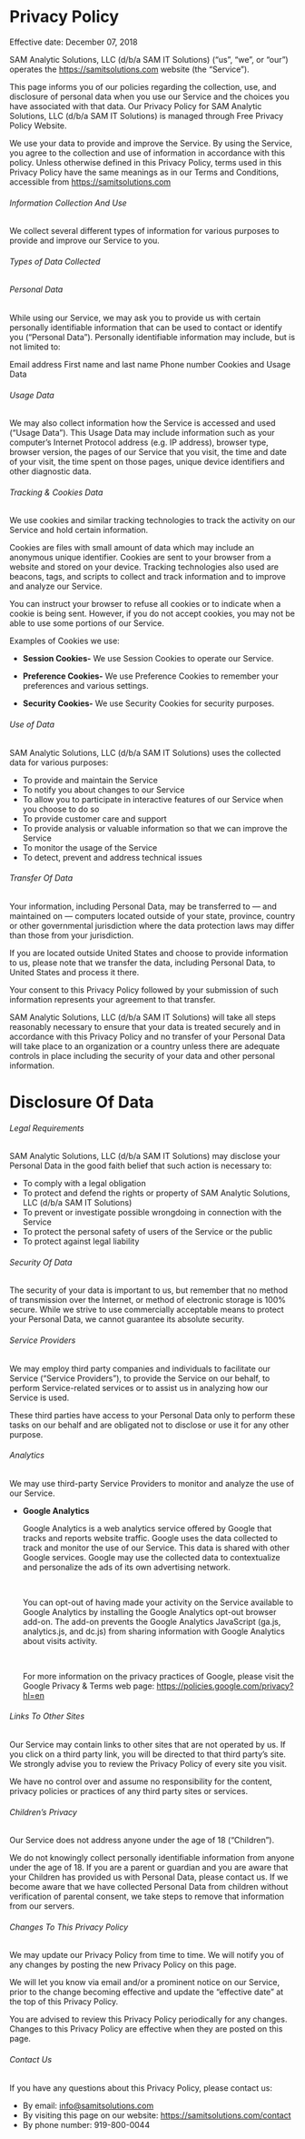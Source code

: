 # Privacy Policy

Effective date: December 07, 2018

SAM Analytic Solutions, LLC (d/b/a SAM IT Solutions) (“us”, “we”, or “our”) operates the https://samitsolutions.com website (the “Service”).

This page informs you of our policies regarding the collection, use, and disclosure of personal data when you use our Service and the choices you have associated with that data. Our Privacy Policy for SAM Analytic Solutions, LLC (d/b/a SAM IT Solutions) is managed through Free Privacy Policy Website.

We use your data to provide and improve the Service. By using the Service, you agree to the collection and use of information in accordance with this policy. Unless otherwise defined in this Privacy Policy, terms used in this Privacy Policy have the same meanings as in our Terms and Conditions, accessible from https://samitsolutions.com

###### Information Collection And Use

We collect several different types of information for various purposes to provide and improve our Service to you.

###### Types of Data Collected

###### Personal Data

While using our Service, we may ask you to provide us with certain personally identifiable information that can be used to contact or identify you (“Personal Data”). Personally identifiable information may include, but is not limited to:

Email address
First name and last name
Phone number
Cookies and Usage Data

###### Usage Data

We may also collect information how the Service is accessed and used (“Usage Data”). This Usage Data may include information such as your computer’s Internet Protocol address (e.g. IP address), browser type, browser version, the pages of our Service that you visit, the time and date of your visit, the time spent on those pages, unique device identifiers and other diagnostic data.

###### Tracking & Cookies Data

We use cookies and similar tracking technologies to track the activity on our Service and hold certain information.

Cookies are files with small amount of data which may include an anonymous unique identifier. Cookies are sent to your browser from a website and stored on your device. Tracking technologies also used are beacons, tags, and scripts to collect and track information and to improve and analyze our Service.

You can instruct your browser to refuse all cookies or to indicate when a cookie is being sent. However, if you do not accept cookies, you may not be able to use some portions of our Service.

Examples of Cookies we use:

- **Session Cookies-** We use Session Cookies to operate our Service.

- **Preference Cookies-** We use Preference Cookies to remember your preferences and various settings.

- **Security Cookies-** We use Security Cookies for security purposes.

###### Use of Data

SAM Analytic Solutions, LLC (d/b/a SAM IT Solutions) uses the collected data for various purposes:

- To provide and maintain the Service
- To notify you about changes to our Service
- To allow you to participate in interactive features of our Service when you choose to do so
- To provide customer care and support
- To provide analysis or valuable information so that we can improve the Service
- To monitor the usage of the Service
- To detect, prevent and address technical issues

###### Transfer Of Data

Your information, including Personal Data, may be transferred to — and maintained on — computers located outside of your state, province, country or other governmental jurisdiction where the data protection laws may differ than those from your jurisdiction.

If you are located outside United States and choose to provide information to us, please note that we transfer the data, including Personal Data, to United States and process it there.

Your consent to this Privacy Policy followed by your submission of such information represents your agreement to that transfer.

SAM Analytic Solutions, LLC (d/b/a SAM IT Solutions) will take all steps reasonably necessary to ensure that your data is treated securely and in accordance with this Privacy Policy and no transfer of your Personal Data will take place to an organization or a country unless there are adequate controls in place including the security of your data and other personal information.

# Disclosure Of Data

###### Legal Requirements

SAM Analytic Solutions, LLC (d/b/a SAM IT Solutions) may disclose your Personal Data in the good faith belief that such action is necessary to:

- To comply with a legal obligation
- To protect and defend the rights or property of SAM Analytic Solutions, LLC (d/b/a SAM IT Solutions)
- To prevent or investigate possible wrongdoing in connection with the Service
- To protect the personal safety of users of the Service or the public
- To protect against legal liability

###### Security Of Data

The security of your data is important to us, but remember that no method of transmission over the Internet, or method of electronic storage is 100% secure. While we strive to use commercially acceptable means to protect your Personal Data, we cannot guarantee its absolute security.

###### Service Providers

We may employ third party companies and individuals to facilitate our Service (“Service Providers”), to provide the Service on our behalf, to perform Service-related services or to assist us in analyzing how our Service is used.

These third parties have access to your Personal Data only to perform these tasks on our behalf and are obligated not to disclose or use it for any other purpose.

###### Analytics

We may use third-party Service Providers to monitor and analyze the use of our Service.

- **Google Analytics**

  Google Analytics is a web analytics service offered by Google that tracks and reports website traffic. Google uses the data collected to track and monitor the use of our Service. This data is shared with other Google services. Google may use the collected data to contextualize and personalize the ads of its own advertising network.

  <p>&nbsp;</p> 

  You can opt-out of having made your activity on the Service available to Google Analytics by installing the Google Analytics opt-out browser add-on. The add-on prevents the Google Analytics JavaScript (ga.js, analytics.js, and dc.js) from sharing information with Google Analytics about visits activity.
  
  <p>&nbsp;</p>

  For more information on the privacy practices of Google, please visit the Google Privacy & Terms web page: https://policies.google.com/privacy?hl=en 

###### Links To Other Sites

Our Service may contain links to other sites that are not operated by us. If you click on a third party link, you will be directed to that third party’s site. We strongly advise you to review the Privacy Policy of every site you visit.

We have no control over and assume no responsibility for the content, privacy policies or practices of any third party sites or services.

###### Children’s Privacy

Our Service does not address anyone under the age of 18 (“Children”).

We do not knowingly collect personally identifiable information from anyone under the age of 18. If you are a parent or guardian and you are aware that your Children has provided us with Personal Data, please contact us. If we become aware that we have collected Personal Data from children without verification of parental consent, we take steps to remove that information from our servers.

###### Changes To This Privacy Policy

We may update our Privacy Policy from time to time. We will notify you of any changes by posting the new Privacy Policy on this page.

We will let you know via email and/or a prominent notice on our Service, prior to the change becoming effective and update the “effective date” at the top of this Privacy Policy.

You are advised to review this Privacy Policy periodically for any changes. Changes to this Privacy Policy are effective when they are posted on this page.

###### Contact Us

If you have any questions about this Privacy Policy, please contact us:

- By email: info@samitsolutions.com
- By visiting this page on our website: https://samitsolutions.com/contact
- By phone number: 919-800-0044

